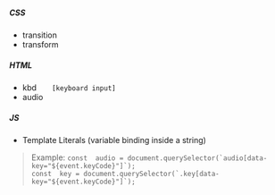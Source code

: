 ##### CSS
- transition 
- transform

##### HTML
- kbd &nbsp; &nbsp; &nbsp; `[keyboard input]`
- audio

##### JS
- Template Literals (variable binding inside a string)

> Example: 
> ``` const  audio = document.querySelector(`audio[data-key="${event.keyCode}"]`); ```\
> ``` const  key = document.querySelector(`.key[data-key="${event.keyCode}"]`); ```
